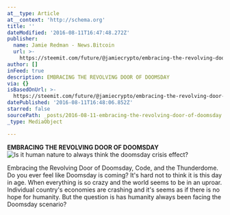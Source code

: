 ```yaml
---
at__type: Article
at__context: 'http://schema.org'
title: ''
dateModified: '2016-08-11T16:47:48.272Z'
publisher:
  name: Jamie Redman - News.Bitcoin
  url: >-
    https://steemit.com/future/@jamiecrypto/embracing-the-revolving-door-of-doomsday-code-and-the-thunderdome
author: []
inFeed: true
description: EMBRACING THE REVOLVING DOOR OF DOOMSDAY
via: {}
isBasedOnUrl: >-
  https://steemit.com/future/@jamiecrypto/embracing-the-revolving-door-of-doomsday-code-and-the-thunderdome
datePublished: '2016-08-11T16:48:06.852Z'
starred: false
sourcePath: _posts/2016-08-11-embracing-the-revolving-door-of-doomsday.md
_type: MediaObject

---
```

**EMBRACING THE REVOLVING DOOR OF DOOMSDAY**
![Is it human nature to always think the doomsday crisis effect?](https://the-grid-user-content.s3-us-west-2.amazonaws.com/fab34cde-ee40-4d88-b447-08431a908c51.png)

Embracing the Revolving Door of Doomsday, Code, and the Thunderdome. Do you ever feel like Doomsday is coming? It's hard not to think it is this day in age. When everything is so crazy and the world seems to be in an uproar. Individual country's economies are crashing and it's seems as if there is no hope for humanity. But the question is has humanity always been facing the Doomsday scenario?